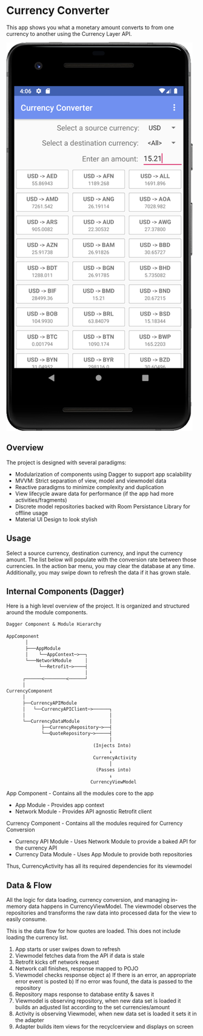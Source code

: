 # Currency Converter #

This app shows you what a monetary amount converts to from one currency to another using the Currency Layer API.

<img src="screenshots/screenshot_1.png"/>

## Overview ##

The project is designed with several paradigms:
* Modularization of components using Dagger to support app scalability
* MVVM: Strict separation of view, model and viewmodel data
* Reactive paradigms to minimize complexity and duplication
* View lifecycle aware data for performance (if the app had more activities/fragments)
* Discrete model repositories backed with Room Persistance Library for offline usage
* Material UI Design to look stylish

## Usage ##

Select a source currency, destination currency, and input the currency amount. The list below will populate with the conversion rate between those currencies. In the action bar menu, you may clear the database at any time. Additionally, you may swipe down to refresh the data if it has grown stale.

## Internal Components (Dagger) ##

Here is a high level overview of the project. It is organized and structured around the module components.

```
Dagger Component & Module Hierarchy
    
AppComponent
       │
       ├───AppModule
       │    └──AppContext─>──┐
       └───NetworkModule     │
            └──Retrofit─>────┤
                             │
      ┌──────<────────<──────┘
      │    
CurrencyComponent
      │
      ├──CurrencyAPIModule
      │   └──CurrencyAPIClient─>──────┐
      │                               │
      └──CurrencyDataModule           │
             ├──CurrencyRepository─>──┤
             └──QuoteRepository─>─────┤
                                      │
                                (Injects Into)
                                      ↓
                                CurrencyActivity
                                      │
                                 (Passes into)
                                      ↓
                               CurrencyViewModel
```

App Component - Contains all the modules core to the app
* App Module - Provides app context
* Network Module - Provides API agnostic Retrofit client  

Currency Component - Contains all the modules required for Currency Conversion
* Currency API Module - Uses Network Module to provide a baked API for the currency API
* Currency Data Module - Uses App Module to provide both repositories

Thus, CurrencyActivity has all its required dependencies for its viewmodel 

## Data & Flow ##

All the logic for data loading, currency conversion, and managing in-memory data happens in CurrencyViewModel. The viewmodel observes the repositories and transforms the raw data into processed data for the view to easily consume. 

This is the data flow for how quotes are loaded. This does not include loading the currency list.
1) App starts or user swipes down to refresh
2) Viewmodel fetches data from the API if data is stale
3) Retrofit kicks off network request
4) Network call finishes, response mapped to POJO
5) Viewmodel checks response object
  a) If there is an error, an appropriate error event is posted
  b) If no error was found, the data is passed to the repository
6) Repository maps response to database entity & saves it
7) Viewmodel is observing repository, when new data set is loaded it builds an adjusted list according to the set currencies/amount
8) Activity is observing Viewmodel, when new data set is loaded it sets it in the adapter
9) Adapter builds item views for the recyclcerview and displays on screen

